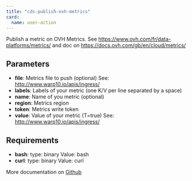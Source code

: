 ```yaml
---
title: "cds-publish-ovh-metrics"
card:
  name: user-action
---
```


Publish a metric on OVH Metrics. See https://www.ovh.com/fr/data-platforms/metrics/ and doc on https://docs.ovh.com/gb/en/cloud/metrics/

## Parameters

* **file**: Metrics file to push (optional) See: http://www.warp10.io/apis/ingress/
* **labels**: Labels of your metric (one K/V per line separated by a space)
* **name**: Name of you metric (optional)
* **region**: Metrics region
* **token**: Metrics write token
* **value**: Value of your metric (T=true) See: http://www.warp10.io/apis/ingress/


## Requirements

* **bash**: type: binary Value: bash
* **curl**: type: binary Value: curl


More documentation on [Github](https://github.com/ovh/cds/tree/master/contrib/actions/cds-publish-ovh-metrics.yml)


